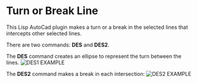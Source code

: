 # Turn or Break Line

This Lisp AutoCad plugin makes a turn or a break in the selected lines that intercepts other selected lines.

There are two commands: **DES** and **DES2**.

The **DES** command creates an ellipse to represent the turn between the lines.
![DES1 EXAMPLE](https://github.com/Mr-Saxobeat/turn-or-break-line/blob/master/breakLine-images/des1-autocad.JPG)

The **DES2** command makes a break in each intersection:
![DES2 EXAMPLE](https://github.com/Mr-Saxobeat/turn-or-break-line/blob/master/breakLine-images/des2-autocad.JPG)
